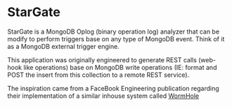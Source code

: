 # StarGate
StarGate is a MongoDB Oplog (binary operation log) analyzer that can be modify to perform triggers base on any type of MongoDB event.  Think of it as a MongoDB external trigger engine.

This application was originally engineered to generate REST calls (web-hook like operations) base on MongoDB write operations (IE: format and POST the insert from this collection to a remote REST service).

The inspiration came from a FaceBook Engineering publication regarding their implementation of a similar inhouse system called  <a href="https://www.facebook.com/notes/facebook-engineering/wormhole-pubsub-system-moving-data-through-space-and-time/10151504075843920">WormHole</a>
